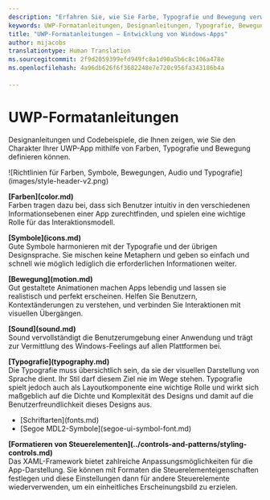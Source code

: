```yaml
---
description: "Erfahren Sie, wie Sie Farbe, Typografie und Bewegung verwenden, um den Charakter Ihrer UWP-App mithilfe der Windows Dev Center-Formatanleitungen für UWP zu definieren."
keywords: UWP-Formatanleitungen, Designanleitungen, Typografie, Bewegung, Ton, Bewegung, App-Entwicklung
title: "UWP-Formatanleitungen – Entwicklung von Windows-Apps"
author: mijacobs
translationtype: Human Translation
ms.sourcegitcommit: 2f9d2059399efd949fc8a1d90a5b6c8c106a478e
ms.openlocfilehash: 4a96db626f6f3682248e7e720c956fa343186b4a

---
```

# UWP-Formatanleitungen

<link rel="stylesheet" href="https://az835927.vo.msecnd.net/sites/uwp/Resources/css/custom.css"> 

<div class="side-by-side">
<div class="side-by-side-content">
  <div class="side-by-side-content-left">
  <p>Designanleitungen und Codebeispiele, die Ihnen zeigen, wie Sie den Charakter Ihrer UWP-App mithilfe von Farben, Typografie und Bewegung definieren können.</p>
  </div>
  <div class="side-by-side-content-right">
    ![Richtlinien für Farben, Symbole, Bewegungen, Audio und Typografie](images/style-header-v2.png)
  </div>
</div>
</div>


<div class="side-by-side">
<div class="side-by-side-content">
  <div class="side-by-side-content-left">
   <p><b>[Farben](color.md)</b><br/>
Farben tragen dazu bei, dass sich Benutzer intuitiv in den verschiedenen Informationsebenen einer App zurechtfinden, und spielen eine wichtige Rolle für das Interaktionsmodell.</p>
  </div>
  <div class="side-by-side-content-right">
   <p><b>[Symbole](icons.md)</b><br/>
Gute Symbole harmonieren mit der Typografie und der übrigen Designsprache. Sie mischen keine Metaphern und geben so einfach und schnell wie möglich lediglich die erforderlichen Informationen weiter.</p>
  </div>
</div>
</div>

<div class="side-by-side">
<div class="side-by-side-content">
  <div class="side-by-side-content-left">
   <p><b>[Bewegung](motion.md)</b><br/>
Gut gestaltete Animationen machen Apps lebendig und lassen sie realistisch und perfekt erscheinen. Helfen Sie Benutzern, Kontextänderungen zu verstehen, und verbinden Sie Interaktionen mit visuellen Übergängen.</p>
  </div>
  <div class="side-by-side-content-right">
   <p><b>[Sound](sound.md)</b><br/>
Sound vervollständigt die Benutzerumgebung einer Anwendung und trägt zur Vermittlung des Windows-Feelings auf allen Plattformen bei.</p>
  </div>
</div>
</div>

<div class="side-by-side">
<div class="side-by-side-content">
  <div class="side-by-side-content-left">
   <p><b>[Typografie](typography.md)</b><br/>
Die Typografie muss übersichtlich sein, da sie der visuellen Darstellung von Sprache dient. Ihr Stil darf diesem Ziel nie im Wege stehen. Typografie spielt jedoch auch als Layoutkomponente eine wichtige Rolle und wirkt sich maßgeblich auf die Dichte und Komplexität des Designs und damit auf die Benutzerfreundlichkeit dieses Designs aus.</p>
   <div class="uwpd-no-bullet-list">
   <ul>
    <li>[Schriftarten](fonts.md)</li>
    <li>[Segoe MDL2-Symbole](segoe-ui-symbol-font.md)</li>
   </ul>
   </div>
  </div>
  
  
  <div class="side-by-side-content-right">
   <p><b>[Formatieren von Steuerelementen](../controls-and-patterns/styling-controls.md)</b><br/>
Das XAML-Framework bietet zahlreiche Anpassungsmöglichkeiten für die App-Darstellung. Sie können mit Formaten die Steuerelementeigenschaften festlegen und diese Einstellungen dann für andere Steuerelemente wiederverwenden, um ein einheitliches Erscheinungsbild zu erzielen.</p>
  </div>
</div>
</div>




<!--HONumber=Aug16_HO5-->


